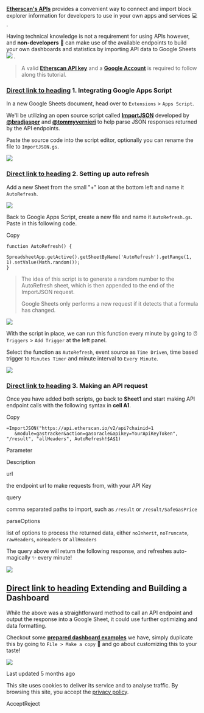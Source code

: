 [**Etherscan's APIs**](https://docs.etherscan.io/etherscan-v2/api-endpoints/accounts) provides a convenient way to connect and import block explorer information for developers to use in your own apps and services 💻 .

Having technical knowledge is not a requirement for using APIs however, and **non-developers** 🙌 can make use of the available endpoints to build your own dashboards and statistics by importing API data to Google Sheets ![](https://docs.etherscan.io/~gitbook/image?url=https%3A%2F%2Fcontent.gitbook.com%2Fcontent%2Fsg8e76TOnPYfHTGZoQl0%2Fblobs%2FBg5llRDAtjdmtf6WK2ip%2Fsheet_logo.png&width=31&dpr=4&quality=100&sign=2c910cdd&sv=2) .

> A valid [**Etherscan API key**](https://docs.etherscan.io/etherscan-v2/getting-started/viewing-api-usage-statistics) and a [**Google Account**](https://www.google.com/account/about/) is required to follow along this tutorial.

### [Direct link to heading](https://docs.etherscan.io/etherscan-v2/tutorials/integrating-google-sheets\#id-1.-integrating-google-apps-script)    1\. Integrating Google Apps Script

In a new Google Sheets document, head over to `Extensions` \> `Apps Script`.

We'll be utilizing an open source script called [**ImportJSON**](https://github.com/bradjasper/ImportJSON/blob/master/ImportJSON.gs) developed by [**@bradjasper**](https://github.com/bradjasper) and [**@tommyvernieri**](https://github.com/tommyvernieri) to help parse JSON responses returned by the API endpoints.

Paste the source code into the script editor, optionally you can rename the file to `ImportJSON.gs`.

![](https://docs.etherscan.io/~gitbook/image?url=https%3A%2F%2Fcontent.gitbook.com%2Fcontent%2Fsg8e76TOnPYfHTGZoQl0%2Fblobs%2FlpuVuDgTfoFkuQQlOaCf%2Fimage.png&width=768&dpr=4&quality=100&sign=21960361&sv=2)

### [Direct link to heading](https://docs.etherscan.io/etherscan-v2/tutorials/integrating-google-sheets\#id-2.-setting-up-auto-refresh)    2\. Setting up auto refresh

Add a new Sheet from the small "+" icon at the bottom left and name it `AutoRefresh`.

![](https://docs.etherscan.io/~gitbook/image?url=https%3A%2F%2Fcontent.gitbook.com%2Fcontent%2Fsg8e76TOnPYfHTGZoQl0%2Fblobs%2FSQBqey7Pz8XP1hJK5DrJ%2F2.png&width=768&dpr=4&quality=100&sign=20ce258a&sv=2)

Back to Google Apps Script, create a new file and name it `AutoRefresh.gs`. Paste in this following code.

Copy

```min-w-full inline-grid grid-cols-[auto_1fr] p-2 [count-reset:line]
function AutoRefresh() {
    SpreadsheetApp.getActive().getSheetByName('AutoRefresh').getRange(1, 1).setValue(Math.random());
}
```

> The idea of this script is to generate a random number to the AutoRefresh sheet, which is then appended to the end of the ImportJSON request.
>
> Google Sheets only performs a new request if it detects that a formula has changed.

![](https://docs.etherscan.io/~gitbook/image?url=https%3A%2F%2Fcontent.gitbook.com%2Fcontent%2Fsg8e76TOnPYfHTGZoQl0%2Fblobs%2Fc2eMbpwW3vFmo195iuBD%2F3.png&width=768&dpr=4&quality=100&sign=9e1c9647&sv=2)

With the script in place, we can run this function every minute by going to ⏰ `Triggers` \> `Add Trigger` at the left panel.

Select the function as `AutoRefresh`, event source as `Time Driven`, time based trigger to `Minutes Timer` and minute interval to `Every Minute`.

![](https://docs.etherscan.io/~gitbook/image?url=https%3A%2F%2Fcontent.gitbook.com%2Fcontent%2Fsg8e76TOnPYfHTGZoQl0%2Fblobs%2F4LLy1xNew6mqieNYc4o6%2F4.png&width=768&dpr=4&quality=100&sign=b57b2938&sv=2)

### [Direct link to heading](https://docs.etherscan.io/etherscan-v2/tutorials/integrating-google-sheets\#id-3.-making-an-api-request)    3\. Making an API request

Once you have added both scripts, go back to **Sheet1** and start making API endpoint calls with the following syntax in **cell A1**.

Copy

```min-w-full inline-grid grid-cols-[auto_1fr] p-2 [count-reset:line]
=ImportJSON("https://api.etherscan.io/v2/api?chainid=1
   &module=gastracker&action=gasoracle&apikey=YourApiKeyToken", "/result", "allHeaders", AutoRefresh!$A$1)
```

Parameter

Description

url

the endpoint url to make requests from, with your API Key

query

comma separated paths to import, such as `/result` or `/result/SafeGasPrice`

parseOptions

list of options to process the returned data, either `noInherit`, `noTruncate`, `rawHeaders`, `noHeaders` or `allHeaders`

The query above will return the following response, and refreshes auto-magically ✨ every minute!

![](https://docs.etherscan.io/~gitbook/image?url=https%3A%2F%2Fcontent.gitbook.com%2Fcontent%2Fsg8e76TOnPYfHTGZoQl0%2Fblobs%2FC5AbbOduTCOKjpl1LMBE%2F5.png&width=768&dpr=4&quality=100&sign=732fe093&sv=2)

## [Direct link to heading](https://docs.etherscan.io/etherscan-v2/tutorials/integrating-google-sheets\#extending-and-building-a-dashboard)    Extending and Building a Dashboard

While the above was a straightforward method to call an API endpoint and output the response into a Google Sheet, it could use further optimizing and data formatting.

Checkout some [**prepared dashboard examples**](https://docs.google.com/spreadsheets/d/1WK0InGA1LiovGejx0z-82m-HNFt4REWW5EH52dNz6FI/edit#gid=85820572) we have, simply duplicate this by going to `File > Make a copy` 🔗 and go about customizing this to your taste!

![](https://docs.etherscan.io/~gitbook/image?url=https%3A%2F%2Fcontent.gitbook.com%2Fcontent%2Fsg8e76TOnPYfHTGZoQl0%2Fblobs%2FVxlqNbzdHUq6JUPwqB0L%2F6.png&width=768&dpr=4&quality=100&sign=d56d2f4d&sv=2)

Last updated 5 months ago

This site uses cookies to deliver its service and to analyse traffic. By browsing this site, you accept the [privacy policy](https://policies.gitbook.com/privacy/cookies).

AcceptReject